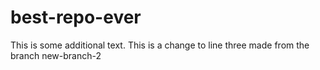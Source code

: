 # best-repo-ever
This is some additional text.
This is a change to line three made from the branch new-branch-2